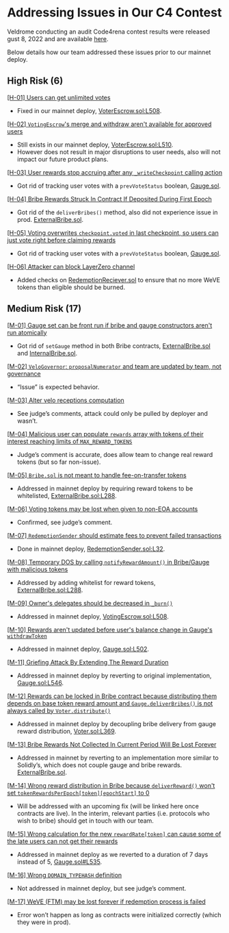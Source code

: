 # Addressing Issues in Our C4 Contest

Veldrome conducting an audit Code4rena contest results were released gust 8, 2022 and are available [here](https://code4rena.com/reports/2022-05-Velodrome/).

Below details how our team addressed these issues prior to our mainnet deploy.

## High Risk (6)

[[H-01] Users can get unlimited votes](https://github.com/code-423n4/2022-05-Velocimeter-findings/issues/129)

- Fixed in our mainnet deploy, [VoterEscrow.sol:L508](https://github.com/Velocimeter-finance/contracts/blob/master/contracts/VotingEscrow.sol#L508).

[[H-02] `VotingEscrow`'s merge and withdraw aren't available for approved users](https://github.com/code-423n4/2022-05-Velocimeter-findings/issues/66)

- Still exists in our mainnet deploy, [VoterEscrow.sol:L510](https://github.com/Velocimeter-finance/contracts/blob/master/contracts/VotingEscrow.sol#L510).
- However does not result in major disruptions to user needs, also will not impact our future product plans.

[[H-03] User rewards stop accruing after any `_writeCheckpoint` calling action](https://github.com/code-423n4/2022-05-Velocimeter-findings/issues/59)

- Got rid of tracking user votes with a `prevVoteStatus` boolean, [Gauge.sol](https://github.com/Velocimeter-finance/contracts/blob/master/contracts/Gauge.sol).

[[H-04] Bribe Rewards Struck In Contract If Deposited During First Epoch](https://github.com/code-423n4/2022-05-Velocimeter-findings/issues/168)

- Got rid of the `deliverBribes()` method, also did not experience issue in prod. [ExternalBribe.sol](https://github.com/Velocimeter-finance/contracts/blob/master/contracts/ExternalBribe.sol).

[[H-05] Voting overwrites `checkpoint.voted` in last checkpoint, so users can just vote right before claiming rewards](https://github.com/code-423n4/2022-05-Velocimeter-findings/issues/206)

- Got rid of tracking user votes with a `prevVoteStatus` boolean, [Gauge.sol](https://github.com/Velocimeter-finance/contracts/blob/master/contracts/Gauge.sol).

[[H-06] Attacker can block LayerZero channel](https://github.com/code-423n4/2022-05-Velocimeter-findings/issues/83)

- Added checks on [RedemptionReciever.sol](https://github.com/Velocimeter-finance/contracts/blob/master/contracts/redeem/RedemptionSender.sol) to ensure that no more WeVE tokens than eligible should be burned.

## Medium Risk (17)

[[M-01] Gauge set can be front run if bribe and gauge constructors aren't run atomically](https://github.com/code-423n4/2022-05-Velocimeter-findings/issues/54)

- Got rid of `setGauge` method in both Bribe contracts, [ExternalBribe.sol](https://github.com/Velocimeter-finance/contracts/blob/master/contracts/ExternalBribe.sol) and [InternalBribe.sol](https://github.com/Velocimeter-finance/contracts/blob/master/contracts/InternalBribe.sol).

[[M-02] `VeloGovernor`: `proposalNumerator` and team are updated by team, not governance](https://github.com/code-423n4/2022-05-Velocimeter-findings/issues/28)

- “Issue” is expected behavior.

[[M-03] Alter velo receptions computation](https://github.com/code-423n4/2022-05-Velocimeter-findings/issues/36)

- See judge’s comments, attack could only be pulled by deployer and wasn’t.

[[M-04] Malicious user can populate `rewards` array with tokens of their interest reaching limits of `MAX_REWARD_TOKENS`](https://github.com/code-423n4/2022-05-Velocimeter-findings/issues/182)

- Judge’s comment is accurate, does allow team to change real reward tokens (but so far non-issue).

[[M-05] `Bribe.sol` is not meant to handle fee-on-transfer tokens](https://github.com/code-423n4/2022-05-Velocimeter-findings/issues/222)

- Addressed in mainnet deploy by requiring reward tokens to be whitelisted, [ExternalBribe.sol:L288](https://github.com/Velocimeter-finance/contracts/blob/master/contracts/ExternalBribe.sol#L288).

[[M-06] Voting tokens may be lost when given to non-EOA accounts](https://github.com/code-423n4/2022-05-Velocimeter-findings/issues/185)

- Confirmed, see judge’s comment.

[[M-07] `RedemptionSender` should estimate fees to prevent failed transactions](https://github.com/code-423n4/2022-05-Velocimeter-findings/issues/80)

- Done in mainnet deploy, [RedemptionSender.sol:L32](https://github.com/Velocimeter-finance/contracts/blob/master/contracts/redeem/RedemptionSender.sol#L32).

[[M-08] Temporary DOS by calling `notifyRewardAmount()` in Bribe/Gauge with malicious tokens](https://github.com/code-423n4/2022-05-Velocimeter-findings/issues/138)

- Addressed by adding whitelist for reward tokens, [ExternalBribe.sol:L288](https://github.com/Velocimeter-finance/contracts/blob/master/contracts/ExternalBribe.sol#L288).

[[M-09] Owner's delegates should be decreased in `_burn()`](https://github.com/code-423n4/2022-05-Velocimeter-findings/issues/153)

- Addressed in mainnet deploy, [VotingEscrow.sol:L508](https://github.com/Velocimeter-finance/contracts/blob/master/contracts/VotingEscrow.sol#L508).

[[M-10] Rewards aren't updated before user's balance change in Gauge's `withdrawToken`](https://github.com/code-423n4/2022-05-Velocimeter-findings/issues/50)

- Addressed in mainnet deploy, [Gauge.sol:L502](https://github.com/Velocimeter-finance/contracts/blob/master/contracts/Gauge.sol#L502).

[[M-11] Griefing Attack By Extending The Reward Duration](https://github.com/code-423n4/2022-05-Velocimeter-findings/issues/172)

- Addressed in mainnet deploy by reverting to original implementation, [Gauge.sol:L546](https://github.com/Velocimeter-finance/contracts/blob/master/contracts/Gauge.sol#L546).

[[M-12] Rewards can be locked in Bribe contract because distributing them depends on base token reward amount and `Gauge.deliverBribes()` is not always called by `Voter.distribute()`](https://github.com/code-423n4/2022-05-Velocimeter-findings/issues/158)

- Addressed in mainnet deploy by decoupling bribe delivery from gauge reward distribution, [Voter.sol:L369](https://github.com/Velocimeter-finance/contracts/blob/master/contracts/Voter.sol#L369).

[[M-13] Bribe Rewards Not Collected In Current Period Will Be Lost Forever](https://github.com/code-423n4/2022-05-Velocimeter-findings/issues/171)

- Addressed in mainnet by reverting to an implementation more similar to Solidly’s, which does not couple gauge and bribe rewards. [ExternalBribe.sol](https://github.com/Velocimeter-finance/contracts/blob/master/contracts/ExternalBribe.sol).

[[M-14] Wrong reward distribution in Bribe because `deliverReward()` won't set `tokenRewardsPerEpoch[token][epochStart]` to 0](https://github.com/code-423n4/2022-05-Velocimeter-findings/issues/141)

- Will be addressed with an upcoming fix (will be linked here once contracts are live). In the interim, relevant parties (i.e. protocols who wish to bribe) should get in touch with our team.

[[M-15] Wrong calculation for the new `rewardRate[token]` can cause some of the late users can not get their rewards](https://github.com/code-423n4/2022-05-Velocimeter-findings/issues/186)

- Addressed in mainnet deploy as we reverted to a duration of 7 days instead of 5, [Gauge.sol#L535](https://github.com/Velocimeter-finance/contracts/blob/master/contracts/Gauge.sol#L535).

[[M-16] Wrong `DOMAIN_TYPEHASH` definition](https://github.com/code-423n4/2022-05-Velocimeter-findings/issues/114)

- Not addressed in mainnet deploy, but see judge’s comment.

[[M-17] WeVE (FTM) may be lost forever if redemption process is failed](https://github.com/code-423n4/2022-05-Velocimeter-findings/issues/90)

- Error won’t happen as long as contracts were initialized correctly (which they were in prod).